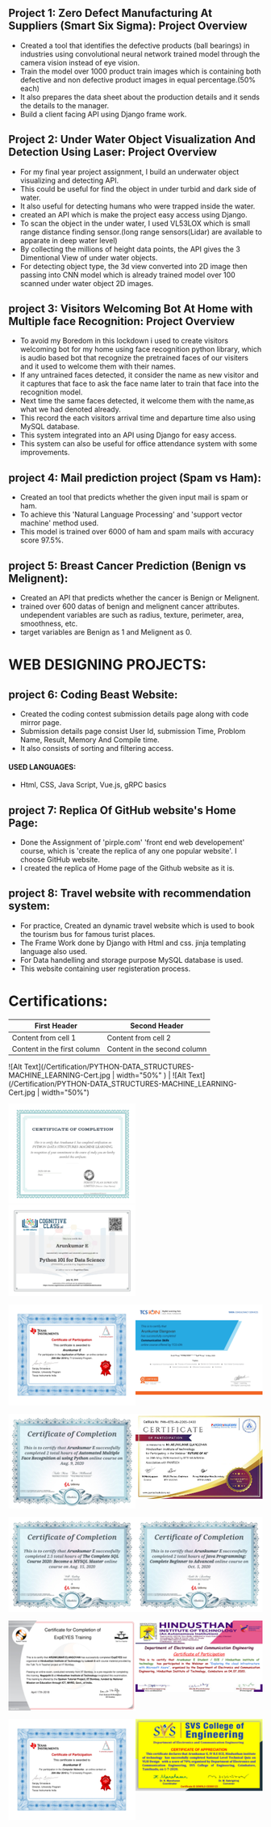 
## Project 1: Zero Defect Manufacturing At Suppliers (Smart Six Sigma): Project Overview
- Created a tool that identifies the defective products (ball bearings) in industries using convolutional neural network trained model through the camera vision instead of eye vision. 
- Train the model over 1000 product train images which is containing both defective and non defective product images in equal percentage.(50% each)
- It also prepares the data sheet about the production details and it sends the details to the manager.
- Build a client facing API using Django frame work.

## Project 2: Under Water Object Visualization And Detection Using Laser: Project Overview
- For my final year project assignment, I build an underwater object visualizing and detecting API. 
- This could be useful for find the object in under turbid and dark side of water. 
- It also useful for detecting humans who were trapped inside the water.
- created an API which is make the project easy access using Django.
- To scan the object in the under water, I used VL53LOX which is small range distance finding sensor.(long range sensors(Lidar) are available to apparate in deep water level)
- By collecting the millions of height data points, the API gives the 3 Dimentional View of under water objects.
- For detecting object type, the 3d view converted into 2D image then passing into CNN model which is already trained model over 100 scanned under water object 2D images.

## project 3: Visitors Welcoming Bot At Home with Multiple face Recognition: Project Overview
- To avoid my Boredom in this lockdown i used to create visitors welcoming bot for my home using face recognition python library, which is audio based bot that recognize the pretrained faces of our visiters and it used to welcome them with their names.
- If any untrained faces detected, it consider the name as new visitor and it captures that face to ask the face name later to train that face into the recognition model.
- Next time the same faces detected, it welcome them with the name,as what we had denoted already.
- This record the each visitors arrival time and departure time also using MySQL database.
- This system integrated into an API using Django for easy access.
- This system can also be useful for office attendance system with some improvements.

## project 4: Mail prediction project (Spam vs Ham):
- Created an tool that predicts whether the given input mail is spam or ham.
- To achieve this 'Natural Language Processing' and 'support vector machine' method used.
- This model is trained over 6000 of ham and spam mails with accuracy score 97.5%.

## project 5: Breast Cancer Prediction (Benign vs Melignent):
- Created an API that predicts whether the cancer is Benign or Melignent.
- trained over 600 datas of benign and melignent cancer attributes. undependent variables are such as radius, texture, perimeter, area, smoothness, etc.
- target variables are Benign as 1 and Melignent as 0.

# WEB DESIGNING PROJECTS:
## project 6: Coding Beast Website:
- Created the coding contest submission details page along with code mirror page.
- Submission details page consist User Id, submission Time, Problom Name, Result, Memory And Compile time.
- It also consists of sorting and filtering access.
#### USED LANGUAGES:
- Html, CSS, Java Script, Vue.js, gRPC basics

## project 7: Replica Of GitHub website's Home Page:
- Done the Assignment of 'pirple.com' 'front end web developement' course, which is 'create the replica of any one popular website'. I choose GitHub website.
- I created the replica of Home page of the Github website as it is.

## project 8: Travel website with recommendation system:
- For practice, Created an dynamic travel website which is used to book the tourism bus for famous turist places.
- The Frame Work done by Django with Html and css. jinja templating language also used.
- For Data handelling and storage purpose MySQL database is used.
- This website containing user registeration process.

# Certifications:
First Header | Second Header
------------ | -------------
Content from cell 1 | Content from cell 2
Content in the first column | Content in the second column

![Alt Text](/Certification/PYTHON-DATA_STRUCTURES-MACHINE_LEARNING-Cert.jpg | width="50%" ) | ![Alt Text](/Certification/PYTHON-DATA_STRUCTURES-MACHINE_LEARNING-Cert.jpg | width="50%")


<img src="/Certification/PYTHON-DATA_STRUCTURES-MACHINE_LEARNING-Cert.jpg" width="50%" height="50%" />

<img src="/Certification/python101_for_datascience_IBM_cognitiveClass_Cert.jpg"  width="50%" height="50%" />


<img align="right" src="/Certification/tcs_ion_communication_skills_certiications-1.jpg" alt="alt text" width="50%" height="50%"></img>
<img src="/Certification/texas_application_of_python-1.jpg" alt="alt text" width="50%" height="50%"></img>

<img align="right" src="/Certification/artificial_inteligence_certificate_webinar_pantech.jpg" alt="alt text" width="50%" height="50%"></img>
<img src="/Certification/face_recognition_ai-1.jpg" alt="alt text" width="50%" height="50%"></img>

<img align="right" src="/Certification/Java_Certificate-1.jpg" alt="alt text" width="50%" height="50%"></img>
<img src="/Certification/MYSQL_CERT_ARUN_UDEMY-1.jpg" alt="alt text" width="50%" height="50%"></img>

<img align="right" src="/Certification/Share%20Certificate%20for%20Arunkumar%20E%20for%20_Certificate%20Registration%20an..._-1.jpg" alt="alt text" width="50%" height="50%"></img>
<img src="/Certification/ExpEyes_training-1.jpg" alt="alt text" width="50%" height="50%"></img>

<img align="right" src="/Certification/Share%20Certificate%20for%20Arunkumar%20E%20for%20_National%20Level%20Technical%20Qu..._-1.jpg" alt="alt text" width="50%" height="50%"></img>
<img src="/Certification/texas_computer_networks-1.jpg" alt="alt text" width="50%" height="50%"></img>
